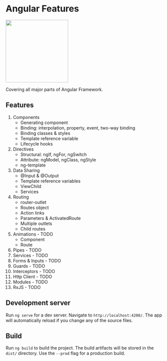 # Angular Features
<img src="https://angular.io/assets/images/logos/angular/angular.svg" width=200/>

Covering all major parts of Angular Framework.
## Features
1. Components
   * Generating component
   * Binding: interpolation, property, event, two-way binding
   * Binding classes & styles
   * Template reference variable
   * Lifecycle hooks
2. Directives
   * Structural: ngIf, ngFor, ngSwitch
   * Attribute: ngModel, ngClass, ngStyle
   * ng-template
3. Data Sharing
   * @Input & @Output
   * Template reference variables
   * ViewChild
   * Services
4. Routing
   * router-outlet
   * Routes object
   * Action links
   * Parameters & ActivatedRoute
   * Multiple outlets
   * Child routes
5. Animations - TODO
   * Component
   * Route
6. Pipes - TODO
7. Services - TODO
8. Forms & Inputs - TODO
9. Guards - TODO
10. Interceptors - TODO
11. Http Client - TODO
12. Modules - TODO
13. RxJS - TODO
## Development server

Run `ng serve` for a dev server. Navigate to `http://localhost:4200/`. The app will automatically reload if you change any of the source files.

## Build

Run `ng build` to build the project. The build artifacts will be stored in the `dist/` directory. Use the `--prod` flag for a production build.
